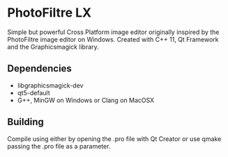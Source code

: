 # PhotoFiltre LX

Simple but powerful Cross Platform image editor originally inspired by the PhotoFiltre image editor on Windows. Created with C++ 11, Qt Framework and the Graphicsmagick library.

## Dependencies
* libgraphicsmagick-dev
* qt5-default
* G++, MinGW on Windows or Clang on MacOSX

## Building
Compile using either by opening the .pro file with Qt Creator or use qmake passing the .pro file as a parameter.